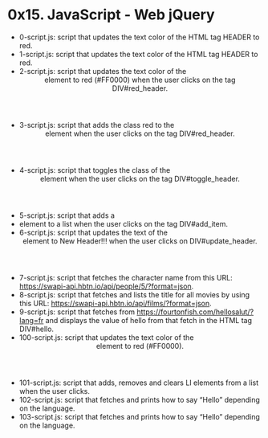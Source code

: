 # 0x15. JavaScript - Web jQuery

- 0-script.js: script that updates the text color of the HTML tag HEADER to red.
- 1-script.js: script that updates the text color of the HTML tag HEADER to red.
- 2-script.js: script that updates the text color of the <header> element to red (#FF0000) when the user clicks on the tag DIV#red_header.
- 3-script.js: script that adds the class red to the <header> element when the user clicks on the tag DIV#red_header.
- 4-script.js: script that toggles the class of the <header> element when the user clicks on the tag DIV#toggle_header.
- 5-script.js: script that adds a <li> element to a list when the user clicks on the tag DIV#add_item.
- 6-script.js: script that updates the text of the <header> element to New Header!!! when the user clicks on DIV#update_header.
- 7-script.js: script that fetches the character name from this URL: https://swapi-api.hbtn.io/api/people/5/?format=json.
- 8-script.js: script that fetches and lists the title for all movies by using this URL: https://swapi-api.hbtn.io/api/films/?format=json.
- 9-script.js: script that fetches from https://fourtonfish.com/hellosalut/?lang=fr and displays the value of hello from that fetch in the HTML tag DIV#hello.
- 100-script.js: script that updates the text color of the <header> element to red (#FF0000).
- 101-script.js: script that adds, removes and clears LI elements from a list when the user clicks.
- 102-script.js: script that fetches and prints how to say “Hello” depending on the language.
- 103-script.js: script that fetches and prints how to say “Hello” depending on the language.
